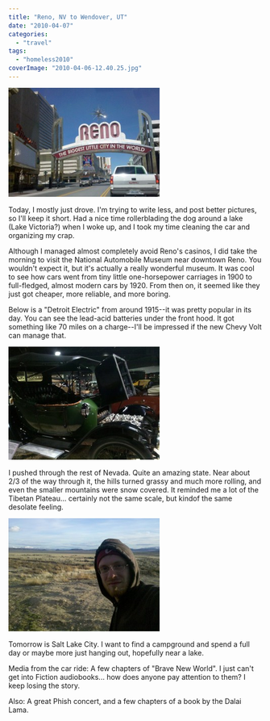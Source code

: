 ```yaml
---
title: "Reno, NV to Wendover, UT"
date: "2010-04-07"
categories: 
  - "travel"
tags: 
  - "homeless2010"
coverImage: "2010-04-06-12.40.25.jpg"
---
```


[![](images/2010-04-06-12.40.25-300x216.jpg)](http://www.rdchambers.net/wp-content/uploads/2010/04/2010-04-06-12.40.25.jpg)  
  
Today, I mostly just drove. I'm trying to write less, and post better pictures, so I'll keep it short. Had a nice time rollerblading the dog around a lake (Lake Victoria?) when I woke up, and I took my time cleaning the car and organizing my crap.  
  
Although I managed almost completely avoid Reno's casinos, I did take the morning to visit the National Automobile Museum near downtown Reno. You wouldn't expect it, but it's actually a really wonderful museum. It was cool to see how cars went from tiny little one-horsepower carriages in 1900 to full-fledged, almost modern cars by 1920. From then on, it seemed like they just got cheaper, more reliable, and more boring.  
  
Below is a "Detroit Electric" from around 1915--it was pretty popular in its day. You can see the lead-acid batteries under the front hood. It got something like 70 miles on a charge--I'll be impressed if the new Chevy Volt can manage that.  
  
  
[![](images/2010-04-06-12.13.26-300x224.jpg)](http://www.rdchambers.net/wp-content/uploads/2010/04/2010-04-06-12.13.26.jpg)  
  
I pushed through the rest of Nevada. Quite an amazing state. Near about 2/3 of the way through it, the hills turned grassy and much more rolling, and even the smaller mountains were snow covered. It reminded me a lot of the Tibetan Plateau... certainly not the same scale, but kindof the same desolate feeling.  
  
[![](images/2010-04-06-18.35.17-300x224.jpg)](http://www.rdchambers.net/wp-content/uploads/2010/04/2010-04-06-18.35.17.jpg)  
  
Tomorrow is Salt Lake City. I want to find a campground and spend a full day or maybe more just hanging out, hopefully near a lake.  
  
Media from the car ride: A few chapters of "Brave New World". I just can't get into Fiction audiobooks... how does anyone pay attention to them? I keep losing the story.  
  
Also: A great Phish concert, and a few chapters of a book by the Dalai Lama.
